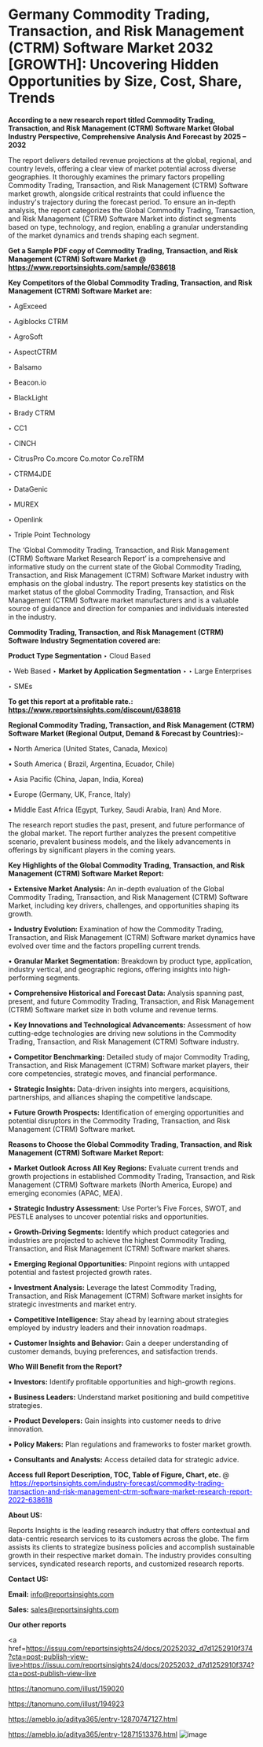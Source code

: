 # Germany Commodity Trading, Transaction, and Risk Management (CTRM) Software Market 2032 [GROWTH]: Uncovering Hidden Opportunities by Size, Cost, Share, Trends

<strong>According to a new research report titled Commodity Trading, Transaction, and Risk Management (CTRM) Software Market Global Industry Perspective, Comprehensive Analysis And Forecast by 2025 – 2032</strong>

The report delivers detailed revenue projections at the global, regional, and country levels, offering a clear view of market potential across diverse geographies. It thoroughly examines the primary factors propelling Commodity Trading, Transaction, and Risk Management (CTRM) Software market growth, alongside critical restraints that could influence the industry's trajectory during the forecast period. To ensure an in-depth analysis, the report categorizes the Global Commodity Trading, Transaction, and Risk Management (CTRM) Software Market into distinct segments based on type, technology, and region, enabling a granular understanding of the market dynamics and trends shaping each segment.

<strong>Get a Sample PDF copy of Commodity Trading, Transaction, and Risk Management (CTRM) Software Market </strong><strong>@<a href=https://www.reportsinsights.com/sample/638618 style=color:#0000ff;> https://www.reportsinsights.com/sample/638618</a></strong></font>

<strong>Key Competitors of the Global Commodity Trading, Transaction, and Risk Management (CTRM) Software Market are:</strong>

‣ AgExceed

‣ Agiblocks CTRM

‣ AgroSoft

‣ AspectCTRM

‣ Balsamo

‣ Beacon.io

‣ BlackLight

‣ Brady CTRM

‣ CC1

‣ CINCH

‣ CitrusPro
 Co.mcore
 Co.motor
 Co.reTRM

‣ CTRM4JDE

‣ DataGenic

‣ MUREX

‣ Openlink

‣ Triple Point Technology

The ‘Global Commodity Trading, Transaction, and Risk Management (CTRM) Software Market Research Report’ is a comprehensive and informative study on the current state of the Global Commodity Trading, Transaction, and Risk Management (CTRM) Software Market industry with emphasis on the global industry. The report presents key statistics on the market status of the global Commodity Trading, Transaction, and Risk Management (CTRM) Software market manufacturers and is a valuable source of guidance and direction for companies and individuals interested in the industry.

<strong>Commodity Trading, Transaction, and Risk Management (CTRM) Software Industry Segmentation covered are:</strong>

<strong>Product Type Segmentation</strong>
‣
Cloud Based

‣ Web Based
‣ 
<strong>Market by Application Segmentation</strong>
‣
‣  Large Enterprises

‣ SMEs

<strong>To get this report at a profitable rate.: <a href=https://www.reportsinsights.com/discount/638618 style=color:#0000ff;>https://www.reportsinsights.com/discount/638618</a></strong></font>

<strong>Regional Commodity Trading, Transaction, and Risk Management (CTRM) Software Market (Regional Output, Demand &amp; Forecast by Countries):-</strong>

• North America (United States, Canada, Mexico)

• South America ( Brazil, Argentina, Ecuador, Chile)

• Asia Pacific (China, Japan, India, Korea)

• Europe (Germany, UK, France, Italy)

• Middle East Africa (Egypt, Turkey, Saudi Arabia, Iran) And More.

The research report studies the past, present, and future performance of the global market. The report further analyzes the present competitive scenario, prevalent business models, and the likely advancements in offerings by significant players in the coming years.

<strong>Key Highlights of the Global Commodity Trading, Transaction, and Risk Management (CTRM) Software Market Report:</strong>

• <strong>Extensive Market Analysis:</strong> An in-depth evaluation of the Global Commodity Trading, Transaction, and Risk Management (CTRM) Software Market, including key drivers, challenges, and opportunities shaping its growth.

• <strong>Industry Evolution:</strong> Examination of how the Commodity Trading, Transaction, and Risk Management (CTRM) Software market dynamics have evolved over time and the factors propelling current trends.

• <strong>Granular Market Segmentation:</strong> Breakdown by product type, application, industry vertical, and geographic regions, offering insights into high-performing segments.

• <strong>Comprehensive Historical and Forecast Data:</strong> Analysis spanning past, present, and future Commodity Trading, Transaction, and Risk Management (CTRM) Software market size in both volume and revenue terms.

• <strong>Key Innovations and Technological Advancements:</strong> Assessment of how cutting-edge technologies are driving new solutions in the Commodity Trading, Transaction, and Risk Management (CTRM) Software industry.

• <strong>Competitor Benchmarking:</strong> Detailed study of major Commodity Trading, Transaction, and Risk Management (CTRM) Software market players, their core competencies, strategic moves, and financial performance.

• <strong>Strategic Insights:</strong> Data-driven insights into mergers, acquisitions, partnerships, and alliances shaping the competitive landscape.

• <strong>Future Growth Prospects:</strong> Identification of emerging opportunities and potential disruptors in the Commodity Trading, Transaction, and Risk Management (CTRM) Software market.

<strong>Reasons to Choose the Global Commodity Trading, Transaction, and Risk Management (CTRM) Software Market Report:</strong>

• <strong>Market Outlook Across All Key Regions:</strong> Evaluate current trends and growth projections in established Commodity Trading, Transaction, and Risk Management (CTRM) Software markets (North America, Europe) and emerging economies (APAC, MEA).

• <strong>Strategic Industry Assessment:</strong> Use Porter’s Five Forces, SWOT, and PESTLE analyses to uncover potential risks and opportunities.

• <strong>Growth-Driving Segments:</strong> Identify which product categories and industries are projected to achieve the highest Commodity Trading, Transaction, and Risk Management (CTRM) Software market shares.

• <strong>Emerging Regional Opportunities:</strong> Pinpoint regions with untapped potential and fastest projected growth rates.

• <strong>Investment Analysis:</strong> Leverage the latest Commodity Trading, Transaction, and Risk Management (CTRM) Software market insights for strategic investments and market entry.

• <strong>Competitive Intelligence:</strong> Stay ahead by learning about strategies employed by industry leaders and their innovation roadmaps.

• <strong>Customer Insights and Behavior:</strong> Gain a deeper understanding of customer demands, buying preferences, and satisfaction trends.

<strong>Who Will Benefit from the Report?</strong>

• <strong>Investors:</strong> Identify profitable opportunities and high-growth regions.

• <strong>Business Leaders:</strong> Understand market positioning and build competitive strategies.

• <strong>Product Developers:</strong> Gain insights into customer needs to drive innovation.

• <strong>Policy Makers:</strong> Plan regulations and frameworks to foster market growth.

• <strong>Consultants and Analysts:</strong> Access detailed data for strategic advice.
</ul>
<strong>Access full Report Description, TOC, Table of Figure, Chart, etc. </strong>@  <a href=https://reportsinsights.com/industry-forecast/commodity-trading-transaction-and-risk-management-ctrm-software-market-research-report-2022-638618 style=color:#0000ff;>https://reportsinsights.com/industry-forecast/commodity-trading-transaction-and-risk-management-ctrm-software-market-research-report-2022-638618</a></font>

<strong><strong>About US</strong>:</strong>

Reports Insights is the leading research industry that offers contextual and data-centric research services to its customers across the globe. The firm assists its clients to strategize business policies and accomplish sustainable growth in their respective market domain. The industry provides consulting services, syndicated research reports, and customized research reports.

<strong>Contact US:</strong>

<p class=""""><b>Email:</b> <a href=mailto:info@reportsinsights.com>info@reportsinsights.com</a></p>
<p class=""""><b>Sales:</b> <a href=mailto:sales@reportsinsights.com>sales@reportsinsights.com</a></p>

<strong>Our other reports</strong>

<a href=https://issuu.com/reportsinsights24/docs/20252032_d7d1252910f374?cta=post-publish-view-live>https://issuu.com/reportsinsights24/docs/20252032_d7d1252910f374?cta=post-publish-view-live</a>

<a href=https://tanomuno.com/illust/159020>https://tanomuno.com/illust/159020</a>

<a href=https://tanomuno.com/illust/194923>https://tanomuno.com/illust/194923</a>

<a href=https://ameblo.jp/aditya365/entry-12870747127.html>https://ameblo.jp/aditya365/entry-12870747127.html</a>

<a href=https://ameblo.jp/aditya365/entry-12871513376.html>https://ameblo.jp/aditya365/entry-12871513376.html</a>
![image](https://github.com/user-attachments/assets/76063526-d97c-46c1-aecb-4b0f36851d14)
